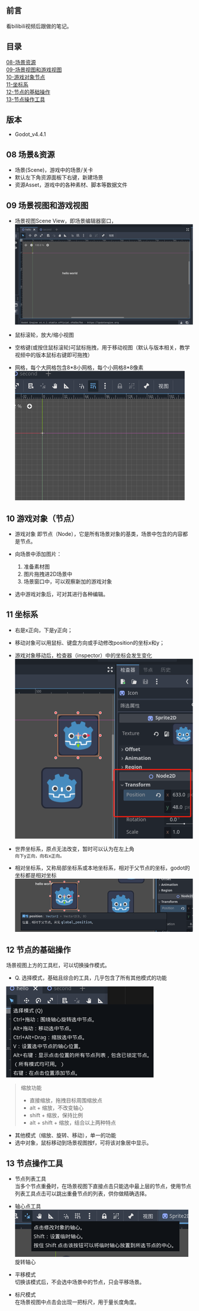 


## 前言
看bilibili视频后跟做的笔记。

## 目录
[08-场景资源](#08-场景资源)  
[09-场景视图和游戏视图](#09-场景视图和游戏视图)  
[10-游戏对象节点](#10-游戏对象节点)  
[11-坐标系](#11-坐标系)  
[12-节点的基础操作](#12-节点的基础操作)  
[13-节点操作工具](#13-节点操作工具)  



## 版本
- Godot_v4.4.1

## 08 场景&资源
- 场景(Scene)，游戏中的场景/关卡
- 默认左下角资源面板下右键，新建场景
- 资源Asset，游戏中的各种素材、脚本等数据文件

## 09 场景视图和游戏视图
- 场景视图Scene View，即场景编辑器窗口，  
![Scene View](/notes/images/scene_view.png)

- 鼠标滚轮，放大/缩小视图
- 空格键(或按住鼠标滚轮)可鼠标拖拽，用于移动视图（默认与版本相关，教学视频中的版本鼠标右键即可拖拽）
- 网格，每个大网格包含8\*8小网格，每个小网格8\*8像素  
![grid](/notes/images/grid.png)

## 10 游戏对象（节点）
- 游戏对象 即节点（Node），它是所有场景对象的基类，场景中包含的内容都是节点。
- 向场景中添加图片：  
    1. 准备素材图
    2. 图片拖拽进2D场景中
    3. 场景窗口中，可以观察新加的游戏对象

- 选中游戏对象后，可对其进行各种编辑。

## 11 坐标系
- 右是x正向，下是y正向；
- 移动对象可以用鼠标、键盘方向或手动修改position的坐标x和y；  
- 游戏对象移动后，检查器（inspector）中的坐标会发生变化  
![inspector_position](/notes/images/inspector_position.png)

- 世界坐标系，原点无法改变，暂时可以认为在左上角  
`向下y正向，向右x正向。`

- 相对坐标系，又称局部坐标系或本地坐标系，相对于父节点的坐标，godot的坐标都是相对坐标  
![relative_position](/notes/images/relative_position.png)

## 12 节点的基础操作
场景视图上方的工具栏，可以切换操作模式。
- Q. 选择模式，基础且综合的工具，几乎包含了所有其他模式的功能

![select_mode](/notes/images/select_mode.png)  

> 缩放功能
> - 直接缩放，拖拽目标周围缩放点
> - alt + 缩放，不改变轴心
> - shift + 缩放，保持比例
> - alt + shift + 缩放，结合以上两种特点


- 其他模式（缩放、旋转、移动），单一的功能
- 选中对象，鼠标移动到场景视图按f，可将该对象居中显示。


## 13 节点操作工具
- 节点列表工具  
当多个节点重叠时，在场景视图下直接点击只能选中最上层的节点，使用节点列表工具点击可以跳出重叠节点的列表，供你做精确选择。

- 轴心点工具  
![rotation_pivot_tool](/notes/images/rotation_pivot_tool.png)  
旋转轴心

- 平移模式  
切换该模式后，不会选中场景中的节点，只会平移场景。

- 标尺模式  
在场景视图中点击会出现一把标尺，用于量长度角度。
